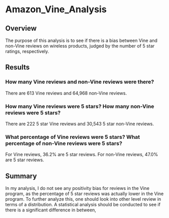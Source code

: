 # Amazon_Vine_Analysis

## Overview 
The purpose of this analysis is to see if there is a bias between Vine and non-Vine reviews on wireless products, judged by the number of 5 star ratings, respectively.


## Results

### How many Vine reviews and non-Vine reviews were there?

There are 613 Vine reviews and 64,968 non-Vine reviews.

### How many Vine reviews were 5 stars? How many non-Vine reviews were 5 stars?

There are 222 5 star Vine reviews and 30,543 5 star non-Vine reviews. 

### What percentage of Vine reviews were 5 stars? What percentage of non-Vine reviews were 5 stars?

For Vine reviews, 36.2% are 5 star reviews. For non-Vine reviews, 47.0% are 5 star reviews. 

## Summary
In my analysis, I do not see any positivity bias for reviews in the Vine program, as the percentage of 5 star reviews was actually lower in the Vine program. To further analyze this, one should look into other level review in terms of a distribution. A statistical analysis should be conducted to see if there is a significant difference in between,
